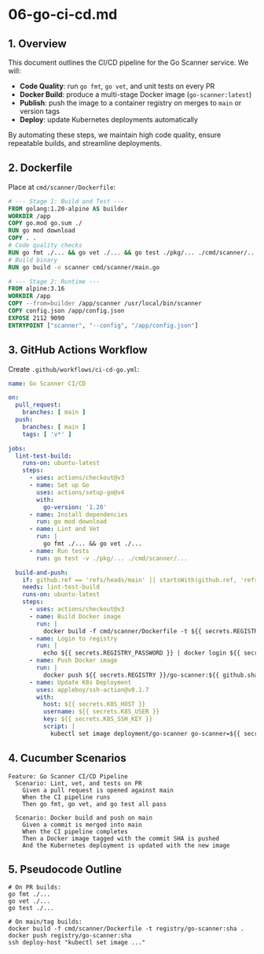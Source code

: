 # 06-go-ci-cd.md

## 1. Overview

This document outlines the CI/CD pipeline for the Go Scanner service. We will:

* **Code Quality**: run `go fmt`, `go vet`, and unit tests on every PR
* **Docker Build**: produce a multi-stage Docker image (`go-scanner:latest`)
* **Publish**: push the image to a container registry on merges to `main` or version tags
* **Deploy**: update Kubernetes deployments automatically

By automating these steps, we maintain high code quality, ensure repeatable builds, and streamline deployments.

## 2. Dockerfile

Place at `cmd/scanner/Dockerfile`:

```dockerfile
# --- Stage 1: Build and Test ---
FROM golang:1.20-alpine AS builder
WORKDIR /app
COPY go.mod go.sum ./
RUN go mod download
COPY . .
# Code quality checks
RUN go fmt ./... && go vet ./... && go test ./pkg/... ./cmd/scanner/...
# Build binary
RUN go build -o scanner cmd/scanner/main.go

# --- Stage 2: Runtime ---
FROM alpine:3.16
WORKDIR /app
COPY --from=builder /app/scanner /usr/local/bin/scanner
COPY config.json /app/config.json
EXPOSE 2112 9090
ENTRYPOINT ["scanner", "--config", "/app/config.json"]
```

## 3. GitHub Actions Workflow

Create `.github/workflows/ci-cd-go.yml`:

```yaml
name: Go Scanner CI/CD

on:
  pull_request:
    branches: [ main ]
  push:
    branches: [ main ]
    tags: [ 'v*' ]

jobs:
  lint-test-build:
    runs-on: ubuntu-latest
    steps:
      - uses: actions/checkout@v3
      - name: Set up Go
        uses: actions/setup-go@v4
        with:
          go-version: '1.20'
      - name: Install dependencies
        run: go mod download
      - name: Lint and Vet
        run: |
          go fmt ./... && go vet ./...
      - name: Run tests
        run: go test -v ./pkg/... ./cmd/scanner/...

  build-and-push:
    if: github.ref == 'refs/heads/main' || startsWith(github.ref, 'refs/tags/')
    needs: lint-test-build
    runs-on: ubuntu-latest
    steps:
      - uses: actions/checkout@v3
      - name: Build Docker image
        run: |
          docker build -f cmd/scanner/Dockerfile -t ${{ secrets.REGISTRY }}/go-scanner:${{ github.sha }} .
      - name: Login to registry
        run: |
          echo ${{ secrets.REGISTRY_PASSWORD }} | docker login ${{ secrets.REGISTRY }} -u ${{ secrets.REGISTRY_USER }} --password-stdin
      - name: Push Docker image
        run: |
          docker push ${{ secrets.REGISTRY }}/go-scanner:${{ github.sha }}
      - name: Update K8s Deployment
        uses: appleboy/ssh-action@v0.1.7
        with:
          host: ${{ secrets.K8S_HOST }}
          username: ${{ secrets.K8S_USER }}
          key: ${{ secrets.K8S_SSH_KEY }}
          script: |
            kubectl set image deployment/go-scanner go-scanner=${{ secrets.REGISTRY }}/go-scanner:${{ github.sha }}
```

## 4. Cucumber Scenarios

```gherkin
Feature: Go Scanner CI/CD Pipeline
  Scenario: Lint, vet, and tests on PR
    Given a pull request is opened against main
    When the CI pipeline runs
    Then go fmt, go vet, and go test all pass

  Scenario: Docker build and push on main
    Given a commit is merged into main
    When the CI pipeline completes
    Then a Docker image tagged with the commit SHA is pushed
    And the Kubernetes deployment is updated with the new image
```

## 5. Pseudocode Outline

```text
# On PR builds:
go fmt ./...
go vet ./...
go test ./...

# On main/tag builds:
docker build -f cmd/scanner/Dockerfile -t registry/go-scanner:sha .
docker push registry/go-scanner:sha
ssh deploy-host "kubectl set image ..."
```
